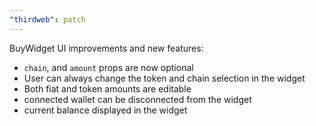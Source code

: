 ```yaml
---
"thirdweb": patch
---
```


BuyWidget UI improvements and new features:

- `chain`, and `amount` props are now optional
- User can always change the token and chain selection in the widget
- Both fiat and token amounts are editable
- connected wallet can be disconnected from the widget
- current balance displayed in the widget
